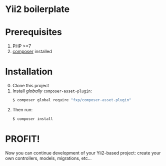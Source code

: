 Yii2 boilerplate
================

# Prerequisites

1. PHP >=7
2. [composer](https://getcomposer.org) installed

# Installation
0. Clone this project
1. Install *globally* `composer-asset-plugin`:
	```bash
	$ composer global require "fxp/composer-asset-plugin"
	```
2. Then run:
	```bash
	$ composer install
	```

# PROFIT!
Now you can continue development of your Yii2-based project: create your own controllers, models, migrations, etc…
